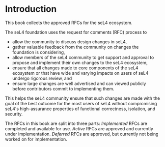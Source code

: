 <!--
  SPDX-License-Identifier: CC-BY-SA-4.0
  Copyright 2024 seL4 Project a Series of LF Projects, LLC.
-->

# Introduction

This book collects the approved RFCs for the seL4 ecosystem.

The seL4 foundation uses the request for comments (RFC) process to

- allow the community to discuss design changes in seL4,
- gather valuable feedback from the community on changes the foundation is
  considering,
- allow members of the seL4 community to get support and approval to propose and
  implement their own changes to the seL4 ecosystem,
- ensure that all changes made to core components of the seL4 ecosystem or that
  have wide and varying impacts on users of seL4 undergo rigorous review, and
- ensure large changes are well advertised and can viewed publicly before
  contributors commit to implementing them.

This helps the seL4 community ensure that such changes are made with the goal of
the best outcome for the most users of seL4 without compromising seL4's
high-assurance properties of functional correctness, isolation, and security.

The RFCs in this book are split into three parts: _Implemented_ RFCs are
completed and available for use. _Active_ RFCs are approved and currently under
implementation. _Deferred_ RFCs are approved, but currently not being worked on
for implementation.
